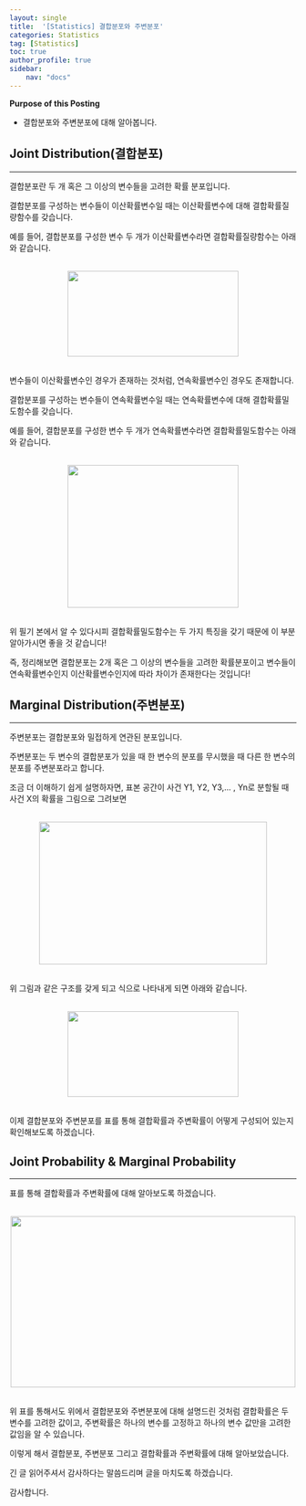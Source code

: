```yaml
---
layout: single
title:  '[Statistics] 결합분포와 주변분포'
categories: Statistics
tag: [Statistics]
toc: true
author_profile: true
sidebar:
    nav: "docs"
---
```


**Purpose of this Posting**
- 결합분포와 주변분포에 대해 알아봅니다.

## **Joint Distribution(결합분포)**

---

결합분포란 두 개 혹은 그 이상의 변수들을 고려한 확률 분포입니다.

결합분포를 구성하는 변수들이 이산확률변수일 때는 이산확률변수에 대해 결합확률질량함수를 갖습니다.

예를 들어, 결합분포를 구성한 변수 두 개가 이산확률변수라면 결합확률질량함수는 아래와 같습니다.

<br>

<center><img src="https://user-images.githubusercontent.com/97859215/206823634-df914c42-1d4f-40c4-9bf6-9f683b276885.png" width="300" height="150"></center>

<br>

변수들이 이산확률변수인 경우가 존재하는 것처럼, 연속확률변수인 경우도 존재합니다.

결합분포를 구성하는 변수들이 연속확률변수일 때는 연속확률변수에 대해 결합확률밀도함수를 갖습니다.

예를 들어, 결합분포를 구성한 변수 두 개가 연속확률변수라면 결합확률밀도함수는 아래와 같습니다.

<br>

<center><img src="https://user-images.githubusercontent.com/97859215/206823648-f4c5587c-68b7-450d-bdea-10df9cc0213e.png" width="300" height="250"></center>

<br>

위 필기 본에서 알 수 있다시피 결합확률밀도함수는 두 가지 특징을 갖기 때문에 이 부분 알아가시면 좋을 것 같습니다!

즉, 정리해보면 결합분포는 2개 혹은 그 이상의 변수들을 고려한 확률분포이고 변수들이 연속확률변수인지 이산확률변수인지에 따라 차이가 존재한다는 것입니다!

## **Marginal Distribution(주변분포)**

---

주변분포는 결합분포와 밀접하게 연관된 분포입니다.

주변분포는 두 변수의 결합분포가 있을 때 한 변수의 분포를 무시했을 때 다른 한 변수의 분포를 주변분포라고 합니다.

조금 더 이해하기 쉽게 설명하자면, 표본 공간이 사건 Y1, Y2, Y3,... , Yn로 분할될 때 사건 X의 확률을 그림으로 그려보면

<br>

<center><img src="https://user-images.githubusercontent.com/97859215/206823659-19155dd4-141a-4379-9655-e003216af18d.png" width="400" height="250"></center>

<br>

위 그림과 같은 구조를 갖게 되고 식으로 나타내게 되면 아래와 같습니다.

<br>

<center><img src="https://user-images.githubusercontent.com/97859215/206823683-e0f957be-d880-461a-90c2-758e74430bfa.png" width="300" height="150"></center>

<br>

이제 결합분포와 주변분포를 표를 통해 결합확률과 주변확률이 어떻게 구성되어 있는지 확인해보도록 하겠습니다.

## **Joint Probability & Marginal Probability**

---

표를 통해 결합확률과 주변확률에 대해 알아보도록 하겠습니다.

<br>

<center><img src="https://user-images.githubusercontent.com/97859215/206823723-8ea2d18b-f652-4f29-8e7b-b7029ed1f180.png" width="500" height="300"></center>

<br>

위 표를 통해서도 위에서 결합분포와 주변분포에 대해 설명드린 것처럼 결합확률은 두 변수를 고려한 값이고, 주변확률은 하나의 변수를 고정하고 하나의 변수 값만을 고려한 값임을 알 수 있습니다.

이렇게 해서 결합분포, 주변분포 그리고 결합확률과 주변확률에 대해 알아보았습니다.

긴 글 읽어주셔서 감사하다는 말씀드리며 글을 마치도록 하겠습니다.

감사합니다.